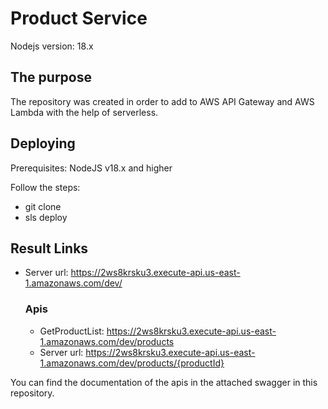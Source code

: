 # Product Service

Nodejs version: 18.x

## The purpose

The repository was created in order to add to AWS API Gateway and AWS Lambda with the help of serverless.

## Deploying

Prerequisites: NodeJS v18.x and higher

Follow the steps:

- git clone
- sls deploy

## Result Links
  - Server url: https://2ws8krsku3.execute-api.us-east-1.amazonaws.com/dev/
    
    ### Apis
    - GetProductList: https://2ws8krsku3.execute-api.us-east-1.amazonaws.com/dev/products
    - Server url: https://2ws8krsku3.execute-api.us-east-1.amazonaws.com/dev/products/{productId}

You can find the documentation of the apis in the attached swagger in this repository.